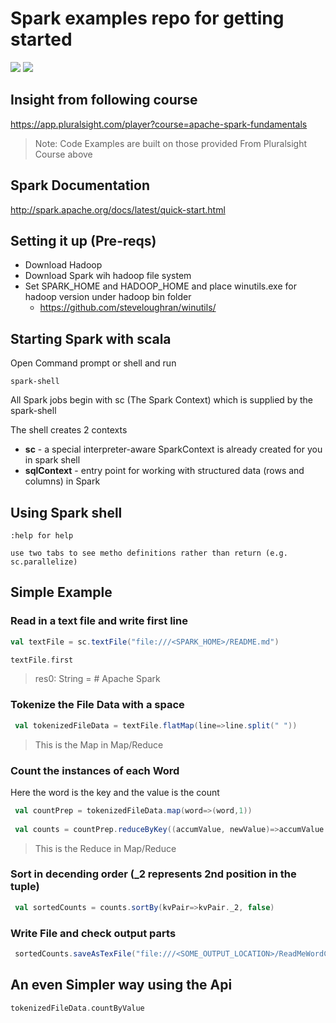 # Spark examples repo for getting started

<a href='https://travis-ci.org/martingollogly/spark-examples/builds'><img src='https://travis-ci.org/martingollogly/spark-examples.svg?branch=master'></a>
<a href="https://codeclimate.com/github/martingollogly/spark-example"><img src="https://codeclimate.com/github/martingollogly/spark-example/badges/gpa.svg" /></a>

## Insight from following course 
https://app.pluralsight.com/player?course=apache-spark-fundamentals
> Note: Code Examples are built on those provided From Pluralsight Course above


## Spark Documentation
http://spark.apache.org/docs/latest/quick-start.html

## Setting it up (Pre-reqs)

* Download Hadoop
* Download Spark wih hadoop file system
* Set SPARK_HOME and HADOOP_HOME and place winutils.exe for hadoop version under hadoop bin folder
  * https://github.com/steveloughran/winutils/


## Starting Spark with scala
 Open Command prompt or shell and run 
 
 ``` 
 spark-shell
 ```

All Spark jobs begin with sc (The Spark Context) which is supplied by the spark-shell

The shell creates 2 contexts
* **sc** - a special interpreter-aware SparkContext is already created for you in spark shell
* **sqlContext** - entry point for working with structured data (rows and columns) in Spark
 
## Using Spark shell
 
 ``` 
 :help for help
 ```
 ``` 
 use two tabs to see metho definitions rather than return (e.g. sc.parallelize)
 ```
 
 
## Simple Example

### Read in a text file and write first line
 
 ```scala
 val textFile = sc.textFile("file:///<SPARK_HOME>/README.md")
 ```
 
 ```scala
 textFile.first
 ```
 
 > res0: String = # Apache Spark
 
### Tokenize the File Data with a space

```scala
 val tokenizedFileData = textFile.flatMap(line=>line.split(" "))
```
> This is the Map in Map/Reduce

### Count the instances of each Word

Here the word is the key and the value is the count
```scala 
 val countPrep = tokenizedFileData.map(word=>(word,1))
 
 val counts = countPrep.reduceByKey((accumValue, newValue)=>accumValue + newValue)
```
> This is the Reduce in Map/Reduce

### Sort in decending order (_2 represents 2nd position in the tuple)
```scala
 val sortedCounts = counts.sortBy(kvPair=>kvPair._2, false)
```

### Write File and check output parts
```scala
 sortedCounts.saveAsTexFile("file:///<SOME_OUTPUT_LOCATION>/ReadMeWordCount")
```

## An even Simpler way using the Api
```scala
tokenizedFileData.countByValue
```

